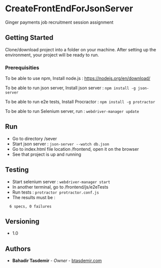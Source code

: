 # CreateFrontEndForJsonServer
Ginger payments job recruitment session assignment

## Getting Started

Clone/download project into a folder on your machine. After setting up the environment, your project will be ready to run.

### Prerequisities

To be able to use npm,
Install node.js : https://nodejs.org/en/download/

To be able to run json server,
Install json server : ```npm install -g json-server```

To be able to run e2e tests,
Install Procractor : ```npm install -g protractor```

To be able to run Selenium server,
run : ```webdriver-manager update```


## Run

* Go to directory <project-source>/sever
* Start json server : ```json-server --watch db.json```
* Go to index.html file location <project-source>/frontend, open it on the browser
* See that project is up and running

## Testing

* Start selenium server : ```webdriver-manager start```
* In another terminal, go to <project-source>/frontend/js/e2eTests
* Run tests : ```protractor protractor.conf.js```
* The results must be : 
```
  6 specs, 0 failures
```

## Versioning

* 1.0

## Authors

* **Bahadir Tasdemir** - *Owner* - [btasdemir.com](http://www.btasdemir.com)
